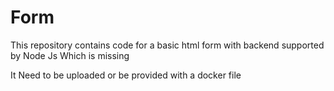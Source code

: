 # Form

This repository contains code for a basic html form with backend supported by Node Js
Which is missing

It Need to be uploaded 
or be provided with a docker file
